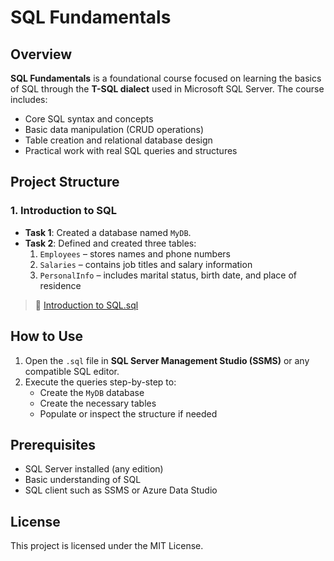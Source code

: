 # SQL Fundamentals

## Overview

**SQL Fundamentals** is a foundational course focused on learning the basics of SQL through the **T-SQL dialect** used in Microsoft SQL Server. The course includes:

- Core SQL syntax and concepts
- Basic data manipulation (CRUD operations)
- Table creation and relational database design
- Practical work with real SQL queries and structures

## Project Structure

### 1. Introduction to SQL
- **Task 1**: Created a database named `MyDB`.
- **Task 2**: Defined and created three tables:
  1. `Employees` – stores names and phone numbers
  2. `Salaries` – contains job titles and salary information
  3. `PersonalInfo` – includes marital status, birth date, and place of residence

> 📄 [Introduction to SQL.sql](./1.%20Introduction%20to%20SQL/Introduction%20to%20SQL.sql)

## How to Use

1. Open the `.sql` file in **SQL Server Management Studio (SSMS)** or any compatible SQL editor.
2. Execute the queries step-by-step to:
   - Create the `MyDB` database
   - Create the necessary tables
   - Populate or inspect the structure if needed

## Prerequisites

- SQL Server installed (any edition)
- Basic understanding of SQL
- SQL client such as SSMS or Azure Data Studio

## License

This project is licensed under the MIT License.
